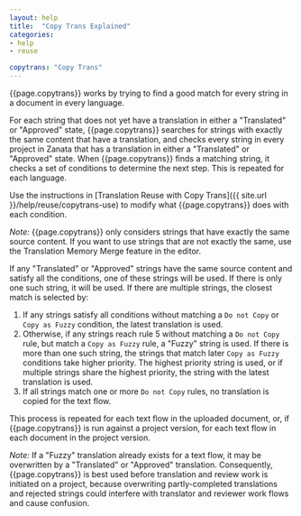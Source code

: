 ```yaml
---
layout: help
title:  "Copy Trans Explained"
categories:
- help
- reuse

copytrans: "Copy Trans"
---
```


{{page.copytrans}} works by trying to find a good match for every string in a document in every language.

For each string that does not yet have a translation in either a "Translated" or "Approved" state, {{page.copytrans}} searches for strings with exactly the same content that have a translation, and checks every string in every project in Zanata that has a translation in either a "Translated" or "Approved" state. When {{page.copytrans}} finds a matching string,  it checks a set of conditions to determine the next step. This is repeated for each language.

Use the instructions in [Translation Reuse with Copy Trans]({{ site.url }}/help/reuse/copytrans-use) to modify what {{page.copytrans}} does with each condition.

*Note:* {{page.copytrans}} only considers strings that have exactly the same source content. If you want to use strings that are not exactly the same, use the Translation Memory Merge feature in the editor.

If any "Translated" or "Approved" strings have the same source content and satisfy all the conditions, one of these strings will be used. If there is only one such string, it will be used. If there are multiple strings, the closest match is selected by:

 1. If any strings satisfy all conditions without matching a `Do not Copy` or `Copy as Fuzzy` condition, the latest translation is used.
 1. Otherwise, if any strings reach rule 5 without matching a `Do not Copy` rule, but match a `Copy as Fuzzy` rule, a "Fuzzy" string is used. If there is more than one such string, the strings that match later `Copy as Fuzzy` conditions take higher priority. The highest priority string is used, or if multiple strings share the highest priority, the string with the latest translation is used.
 1. If all strings match one or more `Do not Copy` rules, no translation is copied for the text flow.

This process is repeated for each text flow in the uploaded document, or, if {{page.copytrans}} is run against a project version, for each text flow in each document in the project version.

*Note:* If a "Fuzzy" translation already exists for a text flow, it may be overwritten by a "Translated" or "Approved" translation. Consequently, {{page.copytrans}} is best used before translation and review work is initiated on a project, because overwriting partly-completed translations and rejected strings could interfere with translator and reviewer work flows and cause confusion.
